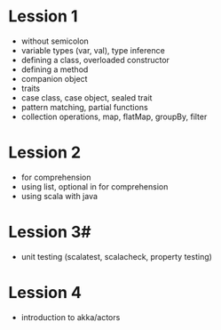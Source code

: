 # Lession 1 #

- without semicolon
- variable types (var, val), type inference
- defining a class, overloaded constructor
- defining a method
- companion object
- traits
- case class, case object, sealed trait
- pattern matching, partial functions
- collection operations, map, flatMap, groupBy, filter

# Lession 2 #

- for comprehension
- using list, optional in for comprehension
- using scala with java

# Lession 3# 

- unit testing (scalatest, scalacheck, property testing)

# Lession 4 #

- introduction to akka/actors
